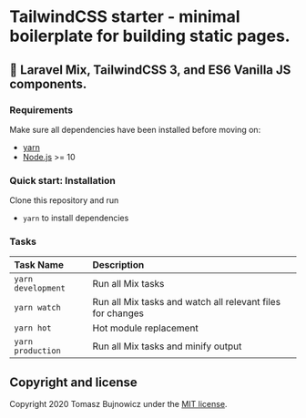 # TailwindCSS starter - minimal boilerplate for building static pages.

## 🚀 Laravel Mix, TailwindCSS 3, and ES6 Vanilla JS components.

### Requirements
Make sure all dependencies have been installed before moving on:

* [yarn](https://yarnpkg.com/lang/en/)
* [Node.js](https://nodejs.org/en/download/) >= 10

### Quick start: Installation
Clone this repository and run
- `yarn` to install dependencies

### Tasks
| Task Name | Description
| :------------- | :------------- |
| `yarn development` | Run all Mix tasks
| `yarn watch` | Run all Mix tasks and watch all relevant files for changes
| `yarn hot` | Hot module replacement
| `yarn production` | Run all Mix tasks and minify output

## Copyright and license
Copyright 2020 Tomasz Bujnowicz under the [MIT license](http://opensource.org/licenses/MIT).
